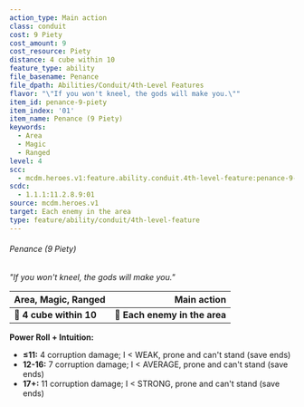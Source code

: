 ```yaml
---
action_type: Main action
class: conduit
cost: 9 Piety
cost_amount: 9
cost_resource: Piety
distance: 4 cube within 10
feature_type: ability
file_basename: Penance
file_dpath: Abilities/Conduit/4th-Level Features
flavor: "\"If you won't kneel, the gods will make you.\""
item_id: penance-9-piety
item_index: '01'
item_name: Penance (9 Piety)
keywords:
  - Area
  - Magic
  - Ranged
level: 4
scc:
  - mcdm.heroes.v1:feature.ability.conduit.4th-level-feature:penance-9-piety
scdc:
  - 1.1.1:11.2.8.9:01
source: mcdm.heroes.v1
target: Each enemy in the area
type: feature/ability/conduit/4th-level-feature
---
```


###### Penance (9 Piety)

*"If you won't kneel, the gods will make you."*

| **Area, Magic, Ranged** |               **Main action** |
| ----------------------- | ----------------------------: |
| **📏 4 cube within 10** | **🎯 Each enemy in the area** |

**Power Roll + Intuition:**

- **≤11:** 4 corruption damage; I < WEAK, prone and can't stand (save ends)
- **12-16:** 7 corruption damage; I < AVERAGE, prone and can't stand (save ends)
- **17+:** 11 corruption damage; I < STRONG, prone and can't stand (save ends)

